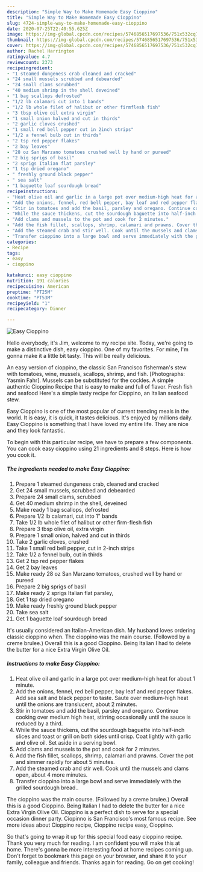 ```yaml
---
description: "Simple Way to Make Homemade Easy Cioppino"
title: "Simple Way to Make Homemade Easy Cioppino"
slug: 4724-simple-way-to-make-homemade-easy-cioppino
date: 2020-07-25T22:40:55.625Z
image: https://img-global.cpcdn.com/recipes/5746856517697536/751x532cq70/easy-cioppino-recipe-main-photo.jpg
thumbnail: https://img-global.cpcdn.com/recipes/5746856517697536/751x532cq70/easy-cioppino-recipe-main-photo.jpg
cover: https://img-global.cpcdn.com/recipes/5746856517697536/751x532cq70/easy-cioppino-recipe-main-photo.jpg
author: Rachel Harrington
ratingvalue: 4.7
reviewcount: 2373
recipeingredient:
- "1 steamed dungeness crab cleaned and cracked"
- "24 small mussels scrubbed and debearded"
- "24 small clams scrubbed"
- "40 medium shrimp in the shell deveined"
- "1 bag scallops defrosted"
- "1/2 lb calamari cut into 1 bands"
- "1/2 lb whole filet of halibut or other firmflesh fish"
- "3 tbsp olive oil extra virgin"
- "1 small onion halved and cut in thirds"
- "2 garlic cloves crushed"
- "1 small red bell pepper cut in 2inch strips"
- "1/2 a fennel bulb cut in thirds"
- "2 tsp red pepper flakes"
- "2 bay leaves"
- "28 oz San Marzano tomatoes crushed well by hand or pureed"
- "2 big sprigs of basil"
- "2 sprigs Italian flat parsley"
- "1 tsp dried oregano"
- " freshly ground black pepper"
- " sea salt"
- "1 baguette loaf sourdough bread"
recipeinstructions:
- "Heat olive oil and garlic in a large pot over medium-high heat for about 1 minute."
- "Add the onions, fennel, red bell pepper, bay leaf and red pepper flakes. Add sea salt and black pepper to taste. Saute over medium-high heat until the onions are translucent, about 2 minutes."
- "Stir in tomatoes and add the basil, parsley and oregano. Continue cooking over medium high heat, stirring occasionally until the sauce is reduced by a third."
- "While the sauce thickens, cut the sourdough baguette into half-inch slices and toast or grill on both sides until crisp. Coat lightly with garlic and olive oil. Set aside in a serving bowl."
- "Add clams and mussels to the pot and cook for 2 minutes."
- "Add the fish fillet, scallops, shrimp, calamari and prawns. Cover the pot and simmer rapidly for about 5 minutes."
- "Add the steamed crab and stir well. Cook until the mussels and clams open, about 4 more minutes."
- "Transfer cioppino into a large bowl and serve immediately with the grilled sourdough bread.."
categories:
- Recipe
tags:
- easy
- cioppino

katakunci: easy cioppino 
nutrition: 191 calories
recipecuisine: American
preptime: "PT25M"
cooktime: "PT53M"
recipeyield: "1"
recipecategory: Dinner

---
```



![Easy Cioppino](https://img-global.cpcdn.com/recipes/5746856517697536/751x532cq70/easy-cioppino-recipe-main-photo.jpg)

Hello everybody, it's Jim, welcome to my recipe site. Today, we're going to make a distinctive dish, easy cioppino. One of my favorites. For mine, I'm gonna make it a little bit tasty. This will be really delicious.

An easy version of cioppino, the classic San Francisco fisherman&#39;s stew with tomatoes, wine, mussels, scallops, shrimp, and fish. [Photographs: Yasmin Fahr]. Mussels can be substituted for the cockles. A simple authentic Cioppino Recipe that is easy to make and full of flavor. Fresh fish and seafood Here&#39;s a simple tasty recipe for Cioppino, an Italian seafood stew.

Easy Cioppino is one of the most popular of current trending meals in the world. It is easy, it is quick, it tastes delicious. It's enjoyed by millions daily. Easy Cioppino is something that I have loved my entire life. They are nice and they look fantastic.


To begin with this particular recipe, we have to prepare a few components. You can cook easy cioppino using 21 ingredients and 8 steps. Here is how you cook it.

<!--inarticleads1-->

##### The ingredients needed to make Easy Cioppino:

1. Prepare 1 steamed dungeness crab, cleaned and cracked
1. Get 24 small mussels, scrubbed and debearded
1. Prepare 24 small clams, scrubbed
1. Get 40 medium shrimp in the shell, deveined
1. Make ready 1 bag scallops, defrosted
1. Prepare 1/2 lb calamari, cut into 1&#34; bands
1. Take 1/2 lb whole filet of halibut or other firm-flesh fish
1. Prepare 3 tbsp olive oil, extra virgin
1. Prepare 1 small onion, halved and cut in thirds
1. Take 2 garlic cloves, crushed
1. Take 1 small red bell pepper, cut in 2-inch strips
1. Take 1/2 a fennel bulb, cut in thirds
1. Get 2 tsp red pepper flakes
1. Get 2 bay leaves
1. Make ready 28 oz San Marzano tomatoes, crushed well by hand or pureed
1. Prepare 2 big sprigs of basil
1. Make ready 2 sprigs Italian flat parsley,
1. Get 1 tsp dried oregano
1. Make ready  freshly ground black pepper
1. Take  sea salt
1. Get 1 baguette loaf sourdough bread


It&#39;s usually considered an Italian-American dish. My husband loves ordering classic cioppino when. The cioppino was the main course. (Followed by a creme brulee.) Overall this is a good Cioppino. Being Italian I had to delete the butter for a nice Extra Virgin Olive Oil. 

<!--inarticleads2-->

##### Instructions to make Easy Cioppino:

1. Heat olive oil and garlic in a large pot over medium-high heat for about 1 minute.
1. Add the onions, fennel, red bell pepper, bay leaf and red pepper flakes. Add sea salt and black pepper to taste. Saute over medium-high heat until the onions are translucent, about 2 minutes.
1. Stir in tomatoes and add the basil, parsley and oregano. Continue cooking over medium high heat, stirring occasionally until the sauce is reduced by a third.
1. While the sauce thickens, cut the sourdough baguette into half-inch slices and toast or grill on both sides until crisp. Coat lightly with garlic and olive oil. Set aside in a serving bowl.
1. Add clams and mussels to the pot and cook for 2 minutes.
1. Add the fish fillet, scallops, shrimp, calamari and prawns. Cover the pot and simmer rapidly for about 5 minutes.
1. Add the steamed crab and stir well. Cook until the mussels and clams open, about 4 more minutes.
1. Transfer cioppino into a large bowl and serve immediately with the grilled sourdough bread..


The cioppino was the main course. (Followed by a creme brulee.) Overall this is a good Cioppino. Being Italian I had to delete the butter for a nice Extra Virgin Olive Oil. Cioppino is a perfect dish to serve for a special occasion dinner party. Ciopinno is San Francisco&#39;s most famous recipe. See more ideas about Cioppino recipe, Cioppino recipe easy, Cioppino. 

So that's going to wrap it up for this special food easy cioppino recipe. Thank you very much for reading. I am confident you will make this at home. There's gonna be more interesting food at home recipes coming up. Don't forget to bookmark this page on your browser, and share it to your family, colleague and friends. Thanks again for reading. Go on get cooking!
